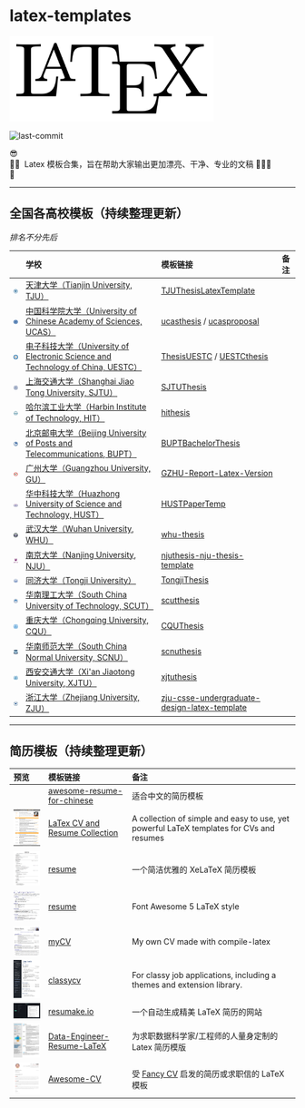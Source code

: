 # latex-templates
<a href="https://www.latex-project.org/">
  <img src="./imgs/LaTeX_logo.svg" alt="LaTeX" width="360" align="bottom" />
</a>

<br/>

![last-commit](https://img.shields.io/github/last-commit/supresu/Latex-Templates)

😎<br/>
👕🤜 &nbsp;Latex 模板合集，旨在帮助大家输出更加漂亮、干净、专业的文稿 👯👯👯<br/>
👖

---
## 全国各高校模板（持续整理更新）

*排名不分先后*

|    | 学校 | 模板链接   |  备注  |
| :---- | :----| :---- | :---- |
| <img src="./imgs/university/tju.png" width="36" align="bottom" /> | [天津大学（Tianjin University, TJU）](http://www.tju.edu.cn/) | [TJUThesisLatexTemplate](https://github.com/xnth97/TJUThesisLatexTemplate) |   |
| <img src="./imgs/university/ucas.png" width="36" align="bottom" /> | [中国科学院大学（University of Chinese Academy of Sciences, UCAS）](https://www.ucas.ac.cn/) | [ucasthesis](https://github.com/mohuangrui/ucasthesis) / [ucasproposal](https://github.com/mohuangrui/ucasproposal) |   |
| <img src="./imgs/university/uestc.png" width="36" align="bottom" /> | [电子科技大学（University of Electronic Science and Technology of China, UESTC）](https://www.uestc.edu.cn/) | [ThesisUESTC](https://github.com/x-magus/ThesisUESTC) / [UESTCthesis](https://github.com/shifujun/UESTCthesis) |   |
| <img src="./imgs/university/stju.png" width="36" align="bottom" /> | [上海交通大学（Shanghai Jiao Tong University, SJTU）](https://www.sjtu.edu.cn/) | [SJTUThesis](https://github.com/sjtug/SJTUThesis) |   |
| <img src="./imgs/university/hit.png" width="36" align="bottom" /> | [哈尔滨工业大学（Harbin Institute of Technology, HIT） ](http://www.hit.edu.cn/) | [hithesis](https://github.com/dustincys/hithesis) |   |
| <img src="./imgs/university/bupt.png" width="36" align="bottom" /> | [北京邮电大学（Beijing University of Posts and Telecommunications, BUPT）](https://www.bupt.edu.cn/) | [BUPTBachelorThesis](https://github.com/sheng-qiang/BUPTBachelorThesis) |   |
| <img src="./imgs/university/gu.png" width="36" align="bottom" /> | [广州大学（Guangzhou University, GU）](http://www.gzhu.edu.cn/) | [GZHU-Report-Latex-Version](https://github.com/swq123459/GZHU-Report-Latex-Version) |   |
| <img src="./imgs/university/hust.png" width="36" align="bottom" /> | [华中科技大学（Huazhong University of Science and Technology, HUST）](https://www.hust.edu.cn/) | [HUSTPaperTemp](https://github.com/skinaze/HUSTPaperTemp) |   |
| <img src="./imgs/university/whu.png" width="36" align="bottom" /> | [武汉大学（Wuhan University, WHU）](https://www.whu.edu.cn/) | [whu-thesis](https://github.com/mtobeiyf/whu-thesis) |   |
| <img src="./imgs/university/nju.png" width="36" align="bottom" /> | [南京大学（Nanjing University, NJU）](https://www.nju.edu.cn/) | [njuthesis-nju-thesis-template](https://github.com/njuHan/njuthesis-nju-thesis-template) |   |
| <img src="./imgs/university/tongji.png" width="36" align="bottom" /> | [同济大学（Tongji University）](https://www.tongji.edu.cn/) | [TongjiThesis](https://github.com/marquistj13/TongjiThesis) |   |
| <img src="./imgs/university/scut.png" width="36" align="bottom" /> | [华南理工大学（South China University of Technology, SCUT）](https://www.scut.edu.cn/) | [scutthesis](https://github.com/alwintsui/scutthesis) |   |
| <img src="./imgs/university/cqu.png" width="36" align="bottom" /> | [重庆大学（Chongqing University, CQU）](https://www.scut.edu.cn/) | [CQUThesis](https://github.com/nanmu42/CQUThesis) |   |
| <img src="./imgs/university/scnu.png" width="36" align="bottom" /> | [华南师范大学（South China Normal University, SCNU）](https://www.scnu.edu.cn/) | [scnuthesis](https://github.com/scnu/scnuthesis) |   |
| <img src="./imgs/university/xjtu.png" width="36" align="bottom" /> | [西安交通大学（Xi'an Jiaotong University, XJTU）](http://www.xjtu.edu.cn/) | [xjtuthesis](https://github.com/Aetf/xjtuthesis) |   |
| <img src="./imgs/university/zju.png" width="36" align="bottom" /> | [浙江大学（Zhejiang University, ZJU）](http://www.zju.edu.cn/) | [zju-csse-undergraduate-design-latex-template](https://github.com/zhanghai/zju-csse-undergraduate-design-latex-template) |   |

---
## 简历模板（持续整理更新）


| 预览   | 模板链接   |  备注  |
| :---- | :----| :---- |
| | [awesome-resume-for-chinese](https://github.com/dyweb/awesome-resume-for-chinese) | 适合中文的简历模板 |
| <img src="./imgs/cv/00.png" width="100" align="bottom" /> | [LaTex CV and Resume Collection](https://github.com/jankapunkt/latexcv) | A collection of simple and easy to use, yet powerful LaTeX templates for CVs and resumes |
| <img src="./imgs/cv/01.png" width="100" align="bottom" />   | [resume](https://github.com/billryan/resume/tree/zh_CN)   |  一个简洁优雅的 XeLaTeX 简历模板  |
| <img src="./imgs/cv/02.png" width="100" align="bottom" />   | [resume](https://github.com/liweitianux/resume)   |  Font Awesome 5 LaTeX style  |
| <img src="./imgs/cv/03.png" width="100" align="bottom" />   | [myCV](https://github.com/MaxUlysse/myCV)   |  My own CV made with compile-latex  |
| <img src="./imgs/cv/04.png" width="100" align="bottom" />   | [classycv](https://github.com/classysoftware/classycv)   |  For classy job applications, including a themes and extension library.  |
| <img src="./imgs/cv/05.png" width="100" align="bottom" />   | [resumake.io](https://resumake.io/)   |  一个自动生成精美 LaTeX 简历的网站  |
| <img src="./imgs/cv/06.png" width="100" align="bottom" />   | [Data-Engineer-Resume-LaTeX](https://github.com/opensorceror/Data-Engineer-Resume-LaTeX)   |  为求职数据科学家/工程师的人量身定制的 Latex 简历模版  |
| <img src="./imgs/cv/07.png" width="100" align="bottom" />   | [Awesome-CV](https://github.com/posquit0/Awesome-CV)   |  受 [Fancy CV](https://www.sharelatex.com/templates/cv-or-resume/fancy-cv) 启发的简历或求职信的 LaTeX 模板 |